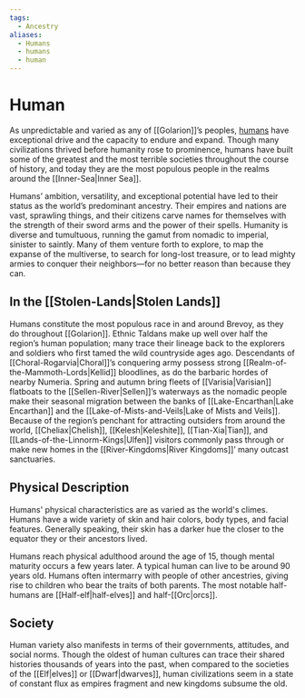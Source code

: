```yaml
---
tags:
  - Ancestry
aliases:
  - Humans
  - humans
  - human
---
```

# Human
As unpredictable and varied as any of [[Golarion]]’s peoples, [humans](https://2e.aonprd.com/Ancestries.aspx?ID=6) have exceptional drive and the capacity to endure and expand. Though many civilizations thrived before humanity rose to prominence, humans have built some of the greatest and the most terrible societies throughout the course of history, and today they are the most populous people in the realms around the [[Inner-Sea|Inner Sea]].

Humans’ ambition, versatility, and exceptional potential have led to their status as the world’s predominant ancestry. Their empires and nations are vast, sprawling things, and their citizens carve names for themselves with the strength of their sword arms and the power of their spells. Humanity is diverse and tumultuous, running the gamut from nomadic to imperial, sinister to saintly. Many of them venture forth to explore, to map the expanse of the multiverse, to search for long-lost treasure, or to lead mighty armies to conquer their neighbors—for no better reason than because they can.

## In the [[Stolen-Lands|Stolen Lands]]
Humans constitute the most populous race in and around Brevoy, as they do throughout [[Golarion]]. Ethnic Taldans make up well over half the region’s human population; many trace their lineage back to the explorers and soldiers who first tamed the wild countryside ages ago. Descendants of [[Choral-Rogarvia|Choral]]’s conquering army possess strong [[Realm-of-the-Mammoth-Lords|Kellid]] bloodlines, as do the barbaric hordes of nearby Numeria. Spring and autumn bring fleets of [[Varisia|Varisian]] flatboats to the [[Sellen-River|Sellen]]’s waterways as the nomadic people make their seasonal migration between the banks of [[Lake-Encarthan|Lake Encarthan]] and the [[Lake-of-Mists-and-Veils|Lake of Mists and Veils]]. Because of the region’s penchant for attracting outsiders from around the world, [[Cheliax|Chelish]], [[Kelesh|Keleshite]], [[Tian-Xia|Tian]], and [[Lands-of-the-Linnorm-Kings|Ulfen]] visitors commonly pass through or make new homes in the [[River-Kingdoms|River Kingdoms]]’ many outcast sanctuaries.
## Physical Description
Humans' physical characteristics are as varied as the world's climes. Humans have a wide variety of skin and hair colors, body types, and facial features. Generally speaking, their skin has a darker hue the closer to the equator they or their ancestors lived.

Humans reach physical adulthood around the age of 15, though mental maturity occurs a few years later. A typical human can live to be around 90 years old. Humans often intermarry with people of other ancestries, giving rise to children who bear the traits of both parents. The most notable half-humans are [[Half-elf|half-elves]] and half-[[Orc|orcs]].
## Society
Human variety also manifests in terms of their governments, attitudes, and social norms. Though the oldest of human cultures can trace their shared histories thousands of years into the past, when compared to the societies of the [[Elf|elves]] or [[Dwarf|dwarves]], human civilizations seem in a state of constant flux as empires fragment and new kingdoms subsume the old.